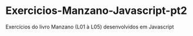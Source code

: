 # Exercicios-Manzano-Javascript-pt2
Exercícios do livro Manzano (L01 à L05) desenvolvidos em Javascript
